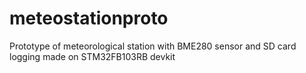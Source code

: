 # meteostationproto
Prototype of meteorological station with BME280 sensor and SD card logging made on STM32FB103RB devkit
